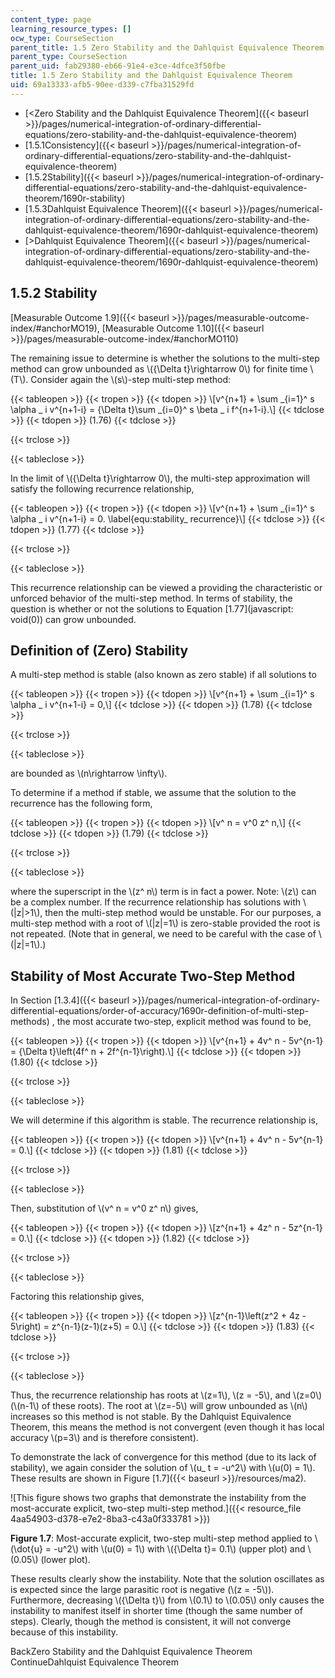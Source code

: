 ```yaml
---
content_type: page
learning_resource_types: []
ocw_type: CourseSection
parent_title: 1.5 Zero Stability and the Dahlquist Equivalence Theorem
parent_type: CourseSection
parent_uid: fab29380-eb66-91e4-e3ce-4dfce3f50fbe
title: 1.5 Zero Stability and the Dahlquist Equivalence Theorem
uid: 69a13333-afb5-90ee-d339-c7fba31529fd
---
```


*   [\<Zero Stability and the Dahlquist Equivalence Theorem]({{< baseurl >}}/pages/numerical-integration-of-ordinary-differential-equations/zero-stability-and-the-dahlquist-equivalence-theorem)
*   [1.5.1Consistency]({{< baseurl >}}/pages/numerical-integration-of-ordinary-differential-equations/zero-stability-and-the-dahlquist-equivalence-theorem)
*   [1.5.2Stability]({{< baseurl >}}/pages/numerical-integration-of-ordinary-differential-equations/zero-stability-and-the-dahlquist-equivalence-theorem/1690r-stability)
*   [1.5.3Dahlquist Equivalence Theorem]({{< baseurl >}}/pages/numerical-integration-of-ordinary-differential-equations/zero-stability-and-the-dahlquist-equivalence-theorem/1690r-dahlquist-equivalence-theorem)
*   [\>Dahlquist Equivalence Theorem]({{< baseurl >}}/pages/numerical-integration-of-ordinary-differential-equations/zero-stability-and-the-dahlquist-equivalence-theorem/1690r-dahlquist-equivalence-theorem)

1.5.2 Stability
---------------

[Measurable Outcome 1.9]({{< baseurl >}}/pages/measurable-outcome-index/#anchorMO19), [Measurable Outcome 1.10]({{< baseurl >}}/pages/measurable-outcome-index/#anchorMO110)

The remaining issue to determine is whether the solutions to the multi-step method can grow unbounded as \\({\\Delta t}\\rightarrow 0\\) for finite time \\(T\\). Consider again the \\(s\\)-step multi-step method:

{{< tableopen >}}
{{< tropen >}}
{{< tdopen >}}
\\\[v^{n+1} + \\sum \_{i=1}^ s \\alpha \_ i v^{n+1-i} = {\\Delta t}\\sum \_{i=0}^ s \\beta \_ i f^{n+1-i}.\\\]
{{< tdclose >}}
{{< tdopen >}}
(1.76)
{{< tdclose >}}

{{< trclose >}}

{{< tableclose >}}

In the limit of \\({\\Delta t}\\rightarrow 0\\), the multi-step approximation will satisfy the following recurrence relationship,

{{< tableopen >}}
{{< tropen >}}
{{< tdopen >}}
\\\[v^{n+1} + \\sum \_{i=1}^ s \\alpha \_ i v^{n+1-i} = 0. \\label{equ:stability\_ recurrence}\\\]
{{< tdclose >}}
{{< tdopen >}}
(1.77)
{{< tdclose >}}

{{< trclose >}}

{{< tableclose >}}

This recurrence relationship can be viewed a providing the characteristic or unforced behavior of the multi-step method. In terms of stability, the question is whether or not the solutions to Equation [1.77](javascript: void(0)) can grow unbounded.

Definition of (Zero) Stability
------------------------------

A multi-step method is stable (also known as zero stable) if all solutions to

{{< tableopen >}}
{{< tropen >}}
{{< tdopen >}}
\\\[v^{n+1} + \\sum \_{i=1}^ s \\alpha \_ i v^{n+1-i} = 0,\\\]
{{< tdclose >}}
{{< tdopen >}}
(1.78)
{{< tdclose >}}

{{< trclose >}}

{{< tableclose >}}

are bounded as \\(n\\rightarrow \\infty\\).

To determine if a method if stable, we assume that the solution to the recurrence has the following form,

{{< tableopen >}}
{{< tropen >}}
{{< tdopen >}}
\\\[v^ n = v^0 z^ n,\\\]
{{< tdclose >}}
{{< tdopen >}}
(1.79)
{{< tdclose >}}

{{< trclose >}}

{{< tableclose >}}

where the superscript in the \\(z^ n\\) term is in fact a power. Note: \\(z\\) can be a complex number. If the recurrence relationship has solutions with \\(|z|>1\\), then the multi-step method would be unstable. For our purposes, a multi-step method with a root of \\(|z|=1\\) is zero-stable provided the root is not repeated. (Note that in general, we need to be careful with the case of \\(|z|=1\\).)

Stability of Most Accurate Two-Step Method
------------------------------------------

In Section [1.3.4]({{< baseurl >}}/pages/numerical-integration-of-ordinary-differential-equations/order-of-accuracy/1690r-definition-of-multi-step-methods) , the most accurate two-step, explicit method was found to be,

{{< tableopen >}}
{{< tropen >}}
{{< tdopen >}}
\\\[v^{n+1} + 4v^ n - 5v^{n-1} = {\\Delta t}\\left(4f^ n + 2f^{n-1}\\right).\\\]
{{< tdclose >}}
{{< tdopen >}}
(1.80)
{{< tdclose >}}

{{< trclose >}}

{{< tableclose >}}

We will determine if this algorithm is stable. The recurrence relationship is,

{{< tableopen >}}
{{< tropen >}}
{{< tdopen >}}
\\\[v^{n+1} + 4v^ n - 5v^{n-1} = 0.\\\]
{{< tdclose >}}
{{< tdopen >}}
(1.81)
{{< tdclose >}}

{{< trclose >}}

{{< tableclose >}}

Then, substitution of \\(v^ n = v^0 z^ n\\) gives,

{{< tableopen >}}
{{< tropen >}}
{{< tdopen >}}
\\\[z^{n+1} + 4z^ n - 5z^{n-1} = 0.\\\]
{{< tdclose >}}
{{< tdopen >}}
(1.82)
{{< tdclose >}}

{{< trclose >}}

{{< tableclose >}}

Factoring this relationship gives,

{{< tableopen >}}
{{< tropen >}}
{{< tdopen >}}
\\\[z^{n-1}\\left(z^2 + 4z - 5\\right) = z^{n-1}(z-1)(z+5) = 0.\\\]
{{< tdclose >}}
{{< tdopen >}}
(1.83)
{{< tdclose >}}

{{< trclose >}}

{{< tableclose >}}

Thus, the recurrence relationship has roots at \\(z=1\\), \\(z = -5\\), and \\(z=0\\) (\\(n-1\\) of these roots). The root at \\(z=-5\\) will grow unbounded as \\(n\\) increases so this method is not stable. By the Dahlquist Equivalence Theorem, this means the method is not convergent (even though it has local accuracy \\(p=3\\) and is therefore consistent).

To demonstrate the lack of convergence for this method (due to its lack of stability), we again consider the solution of \\(u\_ t = -u^2\\) with \\(u(0) = 1\\). These results are shown in Figure [1.7]({{< baseurl >}}/resources/ma2).

![This figure shows two graphs that demonstrate the instability from the most-accurate explicit, two-step multi-step method.]({{< resource_file 4aa54903-d378-e7e2-8ba3-c43a0f333781 >}})

**Figure 1.7**: Most-accurate explicit, two-step multi-step method applied to \\(\\dot{u} = -u^2\\) with \\(u(0) = 1\\) with \\({\\Delta t}= 0.1\\) (upper plot) and \\(0.05\\) (lower plot).

These results clearly show the instability. Note that the solution oscillates as is expected since the large parasitic root is negative (\\(z = -5\\)). Furthermore, decreasing \\({\\Delta t}\\) from \\(0.1\\) to \\(0.05\\) only causes the instability to manifest itself in shorter time (though the same number of steps). Clearly, though the method is consistent, it will not converge because of this instability.

BackZero Stability and the Dahlquist Equivalence Theorem ContinueDahlquist Equivalence Theorem